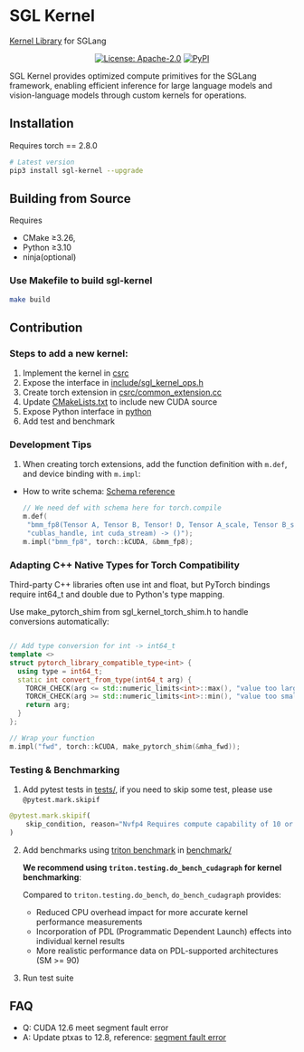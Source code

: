 # SGL Kernel

[Kernel Library](https://github.com/sgl-project/sglang/tree/main/sgl-kernel) for SGLang

<div align="center">

[![License: Apache-2.0](https://img.shields.io/badge/License-Apache--2.0-blue.svg)](https://github.com/sgl-project/sglang/blob/main/LICENSE)
[![PyPI](https://img.shields.io/pypi/v/sgl-kernel)](https://pypi.org/project/sgl-kernel)

</div>

SGL Kernel provides optimized compute primitives for the SGLang framework, enabling efficient inference for large language models and vision-language models through custom kernels for operations.

## Installation
Requires torch == 2.8.0

```bash
# Latest version
pip3 install sgl-kernel --upgrade
```

## Building from Source
Requires
- CMake ≥3.26,
- Python ≥3.10
- ninja(optional)

### Use Makefile to build sgl-kernel

```bash
make build
```

## Contribution

### Steps to add a new kernel:

1. Implement the kernel in [csrc](https://github.com/sgl-project/sglang/tree/main/sgl-kernel/csrc)
2. Expose the interface in [include/sgl_kernel_ops.h](https://github.com/sgl-project/sglang/blob/main/sgl-kernel/include/sgl_kernel_ops.h)
3. Create torch extension in [csrc/common_extension.cc](https://github.com/sgl-project/sglang/blob/main/sgl-kernel/csrc/common_extension.cc)
4. Update [CMakeLists.txt](https://github.com/sgl-project/sglang/blob/main/sgl-kernel/CMakeLists.txt) to include new CUDA source
5. Expose Python interface in [python](https://github.com/sgl-project/sglang/blob/main/sgl-kernel/python/sgl_kernel)
6. Add test and benchmark

### Development Tips

1. When creating torch extensions, add the function definition with `m.def`, and device binding with `m.impl`:

- How to write schema: [Schema reference](https://github.com/pytorch/pytorch/blob/main/aten/src/ATen/native/README.md#func)

   ```cpp
   // We need def with schema here for torch.compile
   m.def(
    "bmm_fp8(Tensor A, Tensor B, Tensor! D, Tensor A_scale, Tensor B_scale, Tensor workspace_buffer, int "
    "cublas_handle, int cuda_stream) -> ()");
   m.impl("bmm_fp8", torch::kCUDA, &bmm_fp8);
   ```

### Adapting C++ Native Types for Torch Compatibility

Third-party C++ libraries often use int and float, but PyTorch bindings require int64_t and double due to Python's type mapping.

Use make_pytorch_shim from sgl_kernel_torch_shim.h to handle conversions automatically:

```cpp

// Add type conversion for int -> int64_t
template <>
struct pytorch_library_compatible_type<int> {
  using type = int64_t;
  static int convert_from_type(int64_t arg) {
    TORCH_CHECK(arg <= std::numeric_limits<int>::max(), "value too large");
    TORCH_CHECK(arg >= std::numeric_limits<int>::min(), "value too small");
    return arg;
  }
};
```
```cpp
// Wrap your function
m.impl("fwd", torch::kCUDA, make_pytorch_shim(&mha_fwd));
```

### Testing & Benchmarking

1. Add pytest tests in [tests/](https://github.com/sgl-project/sglang/tree/main/sgl-kernel/tests), if you need to skip some test, please use `@pytest.mark.skipif`

```python
@pytest.mark.skipif(
    skip_condition, reason="Nvfp4 Requires compute capability of 10 or above."
)
```

2. Add benchmarks using [triton benchmark](https://triton-lang.org/main/python-api/generated/triton.testing.Benchmark.html) in [benchmark/](https://github.com/sgl-project/sglang/tree/main/sgl-kernel/benchmark)

   **We recommend using `triton.testing.do_bench_cudagraph` for kernel benchmarking**:

   Compared to `triton.testing.do_bench`, `do_bench_cudagraph` provides:
   - Reduced CPU overhead impact for more accurate kernel performance measurements
   - Incorporation of PDL (Programmatic Dependent Launch) effects into individual kernel results
   - More realistic performance data on PDL-supported architectures (SM >= 90)

3. Run test suite

## FAQ
- Q: CUDA 12.6 meet segment fault error
- A: Update ptxas to 12.8, reference: [segment fault error](https://github.com/Dao-AILab/flash-attention/issues/1453)
